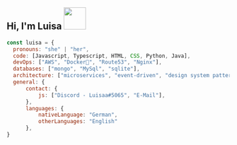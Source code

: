 <h2> Hi, I'm Luisa <img src="https://media.giphy.com/media/mGcNjsfWAjY5AEZNw6/giphy.gif" width="50"></h2>

```javascript
const luisa = {
  pronouns: "she" | "her",
  code: [Javascript, Typescript, HTML, CSS, Python, Java],
  devOps: ["AWS", "Docker🐳", "Route53", "Nginx"],
  databases: ["mongo", "MySql", "sqlite"],
  architecture: ["microservices", "event-driven", "design system pattern"],
  general: {
      contact: {
          js: ["Discord - Luisaa#5065", "E-Mail"],
      },
      languages: {
          nativeLanguage: "German",
          otherLanguages: "English"
      },  
}
```
